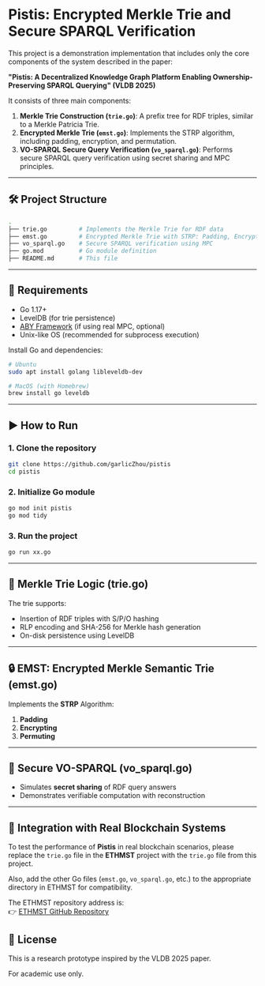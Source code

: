 
# Pistis: Encrypted Merkle Trie and Secure SPARQL Verification

This project is a demonstration implementation that includes only the core components of the system described in the paper:

**"Pistis: A Decentralized Knowledge Graph Platform Enabling Ownership-Preserving SPARQL Querying" (VLDB 2025)**

It consists of three main components:

1. **Merkle Trie Construction (`trie.go`)**: A prefix tree for RDF triples, similar to a Merkle Patricia Trie.
2. **Encrypted Merkle Trie (`emst.go`)**: Implements the STRP algorithm, including padding, encryption, and permutation.
3. **VO-SPARQL Secure Query Verification (`vo_sparql.go`)**: Performs secure SPARQL query verification using secret sharing and MPC principles.

---

## 🛠 Project Structure

```bash
.
├── trie.go         # Implements the Merkle Trie for RDF data
├── emst.go         # Encrypted Merkle Trie with STRP: Padding, Encrypting, Permuting
├── vo_sparql.go    # Secure SPARQL verification using MPC 
├── go.mod          # Go module definition
├── README.md       # This file
```

---

## 🧱 Requirements

- Go 1.17+
- LevelDB (for trie persistence)
- [ABY Framework](https://encrypto.de/code/ABY) (if using real MPC, optional)
- Unix-like OS (recommended for subprocess execution)

Install Go and dependencies:

```bash
# Ubuntu
sudo apt install golang libleveldb-dev

# MacOS (with Homebrew)
brew install go leveldb
```

---

## ▶️ How to Run

### 1. Clone the repository

```bash
git clone https://github.com/garlicZhou/pistis
cd pistis
```

### 2. Initialize Go module

```bash
go mod init pistis
go mod tidy
```

### 3. Run the project

```bash
go run xx.go
```

---

## 🔐 Merkle Trie Logic (trie.go)

The trie supports:
- Insertion of RDF triples with S/P/O hashing
- RLP encoding and SHA-256 for Merkle hash generation
- On-disk persistence using LevelDB

---

## 🔒 EMST: Encrypted Merkle Semantic Trie (emst.go)

Implements the **STRP** Algorithm:

1. **Padding** 
2. **Encrypting** 
3. **Permuting** 

---

## 🔎 Secure VO-SPARQL (vo_sparql.go)

- Simulates **secret sharing** of RDF query answers
- Demonstrates verifiable computation with reconstruction


---

## 🔬 Integration with Real Blockchain Systems

To test the performance of **Pistis** in real blockchain scenarios, please replace the `trie.go` file in the **ETHMST** project with the `trie.go` file from this project.

Also, add the other Go files (`emst.go`, `vo_sparql.go`, etc.) to the appropriate directory in ETHMST for compatibility.

The ETHMST repository address is:  
👉 [ETHMST GitHub Repository](https://github.com/garlicZhou/ETHMST)

## 📂 License

This is a research prototype inspired by the VLDB 2025 paper.

For academic use only.
